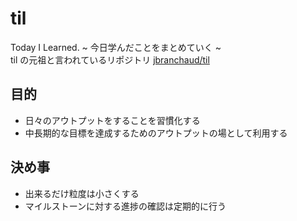 # til
Today I Learned. ~ 今日学んだことをまとめていく ~  
til の元祖と言われているリポジトリ [jbranchaud/til](https://github.com/jbranchaud/til)


## 目的
- 日々のアウトプットをすることを習慣化する
- 中長期的な目標を達成するためのアウトプットの場として利用する

## 決め事
- 出来るだけ粒度は小さくする
- マイルストーンに対する進捗の確認は定期的に行う
